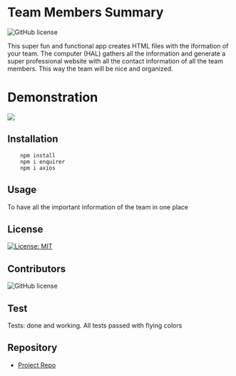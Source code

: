 # Team Members Summary

![GitHub license](https://img.shields.io/badge/Made%20by-%40paulinalo22-blue)


This super fun and functional app creates HTML files with the iformation of your team. The computer (HAL) gathers all the information and generate a super professional website with all the contact information of all the team members. This way the team will be nice and organized. 
# **Demonstration**
![](Demo.gif)

## Installation

        npm install
        npm i enquirer
        npm i axios

## Usage

To have all the important information of the team in one place

## License

[![License: MIT](https://img.shields.io/badge/License-MIT-yellow.svg)](https://opensource.org/licenses/MIT)

## Contributors

![GitHub license](https://img.shields.io/badge/Made%20by-%40paulinalo22-blue)

## Test

Tests: done and working. All tests passed with flying colors


## Repository

- [Project Repo](https://paulinalo22.github.io/homework_TeamMembersSummary/)


